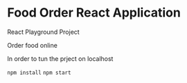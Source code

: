 # Food Order React Application
React Playground Project

Order food online

In order to tun the prject on localhost

```npm install```
`npm start`

